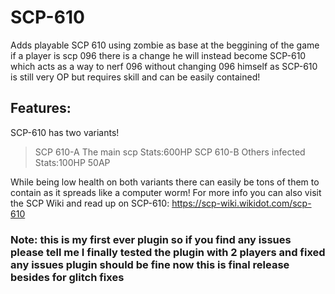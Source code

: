 # SCP-610
Adds playable SCP 610 using zombie as base at the beggining of the game if a player is scp 096 there is a change he will instead become SCP-610 which acts as a way to nerf 096 without changing 096 himself as SCP-610 is still very OP but requires skill and can be easily contained!

## Features:
SCP-610 has two variants!

> SCP 610-A The main scp Stats:600HP
> SCP 610-B Others infected Stats:100HP 50AP

While being low health on both variants there can easily be tons of them to contain as it spreads like a computer worm! For more info you can also visit the SCP Wiki and read up on SCP-610: https://scp-wiki.wikidot.com/scp-610

### Note: this is my first ever plugin so if you find any issues please tell me I finally tested the plugin with 2 players and fixed any issues plugin should be fine now this is final release besides for glitch fixes
